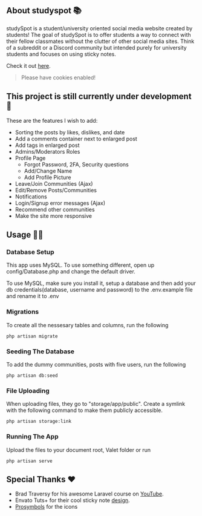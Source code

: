 ## About studyspot 📚

studySpot is a student/university oriented social media website created by students! The goal of studySpot is to offer students a way to connect with their fellow classmates without the clutter of other social media sites. Think of a subreddit or a Discord community but intended purely for university students and focuses on using sticky notes.

Check it out [here](http://studyspot.herokuapp.com/). 
> Please have cookies enabled! 

## This project is still currently under development 🚧

These are the features I wish to add:

- Sorting the posts by likes, dislikes, and date
- Add a comments container next to enlarged post
- Add tags in enlarged post
- Admins/Moderators Roles
- Profile Page
	- Forgot Password, 2FA, Security questions
	- Add/Change Name
	- Add Profile Picture
- Leave/Join Communities (Ajax) 
- Edit/Remove Posts/Communities
- Notifications
- Login/Signup error messages (Ajax)
- Recommend other communities
- Make the site more responsive

## Usage 🧑‍💻

### Database Setup
This app uses MySQL. To use something different, open up config/Database.php and change the default driver.

To use MySQL, make sure you install it, setup a database and then add your db credentials(database, username and password) to the .env.example file and rename it to .env

### Migrations
To create all the nessesary tables and columns, run the following
```
php artisan migrate
```

### Seeding The Database
To add the dummy communities, posts with five users, run the following
```
php artisan db:seed
```

### File Uploading
When uploading files, they go to "storage/app/public". Create a symlink with the following command to make them publicly accessible.
```
php artisan storage:link
```

### Running The App
Upload the files to your document root, Valet folder or run 
```
php artisan serve
```

## Special Thanks ❤️
- Brad Traversy for his awesome Laravel course on [YouTube](https://www.youtube.com/watch?v=MYyJ4PuL4pY).
- Envato Tuts+ for their cool sticky note [design](https://codepen.io/tutsplus/pen/qBqWrqx).
- [Prosymbols](https://www.flaticon.com/authors/prosymbols) for the icons
